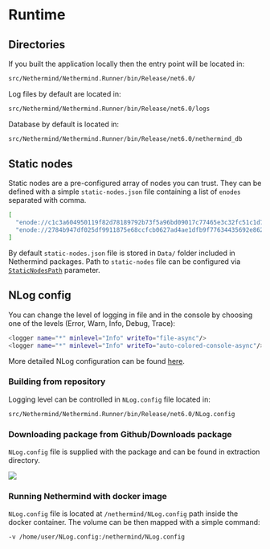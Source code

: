 # Runtime

## Directories

If you built the application locally then the entry point will be located in:

```bash
src/Nethermind/Nethermind.Runner/bin/Release/net6.0/
```

Log files by default are located in:

```bash
src/Nethermind/Nethermind.Runner/bin/Release/net6.0/logs
```

Database by default is located in:

```bash
src/Nethermind/Nethermind.Runner/bin/Release/net6.0/nethermind_db
```

## Static nodes

Static nodes are a pre-configured array of nodes you can trust. They can be defined with a simple `static-nodes.json` file containing a list of `enodes` separated with comma.

```bash
[
  "enode://c1c3a604950119f82d78189792b73f5a96bd09017c77465e3c32fc51c1d758a9a772ffddd58436d465342f2cfa6d4a442a49e526743f4d8354d7c5ce794c3ee5@127.0.0.1:30303",
  "enode://2784b947df025df9911875e68ccfcb0627ad4ae1dfb9f77634435692e8626508d9a6a04adff7719d3d73b25e72cbedee8d8e431492afbbd5fb4082e78c52d934@127.0.0.1:30303"
]
```

By default `static-nodes.json` file is stored in `Data/` folder included in Nethermind packages. Path to `static-nodes` file can be configured via [`StaticNodesPath`](../configuration/init.md) parameter.

## NLog config

You can change the level of logging in file and in the console by choosing one of the levels (Error, Warn, Info, Debug, Trace):

```bash
<logger name="*" minlevel="Info" writeTo="file-async"/>
<logger name="*" minlevel="Info" writeTo="auto-colored-console-async"/>
```

More detailed NLog configuration can be found [here](https://github.com/NLog/NLog/wiki/Configuration-file).

### Building from repository

Logging level can be controlled in `NLog.config` file located in:

```
src/Nethermind/Nethermind.Runner/bin/Release/net6.0/NLog.config
```

### Downloading package from Github/Downloads package

`NLog.config` file is supplied with the package and can be found in extraction directory.

![](<../../.gitbook/assets/image (30).png>)

### Running Nethermind with docker image

`NLog.config` file is located at `/nethermind/NLog.config` path inside the docker container. The volume can be then mapped with a simple command:

```bash
-v /home/user/NLog.config:/nethermind/NLog.config
```
